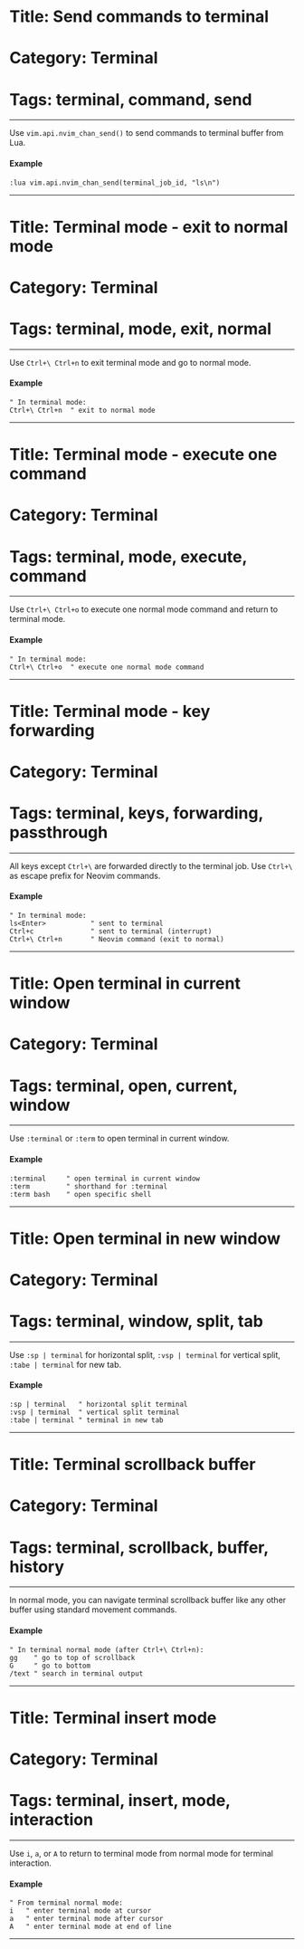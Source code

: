 # Title: Send commands to terminal
# Category: Terminal
# Tags: terminal, command, send
---
Use `vim.api.nvim_chan_send()` to send commands to terminal buffer from Lua.

#### Example

```vim
:lua vim.api.nvim_chan_send(terminal_job_id, "ls\n")
```
***
# Title: Terminal mode - exit to normal mode
# Category: Terminal
# Tags: terminal, mode, exit, normal
---
Use `Ctrl+\ Ctrl+n` to exit terminal mode and go to normal mode.

#### Example

```vim
" In terminal mode:
Ctrl+\ Ctrl+n  " exit to normal mode
```
***
# Title: Terminal mode - execute one command
# Category: Terminal
# Tags: terminal, mode, execute, command
---
Use `Ctrl+\ Ctrl+o` to execute one normal mode command and return to terminal mode.

#### Example

```vim
" In terminal mode:
Ctrl+\ Ctrl+o  " execute one normal mode command
```
***
# Title: Terminal mode - key forwarding
# Category: Terminal
# Tags: terminal, keys, forwarding, passthrough
---
All keys except `Ctrl+\` are forwarded directly to the terminal job. Use `Ctrl+\` as escape prefix for Neovim commands.

#### Example

```vim
" In terminal mode:
ls<Enter>           " sent to terminal
Ctrl+c              " sent to terminal (interrupt)
Ctrl+\ Ctrl+n       " Neovim command (exit to normal)
```
***
# Title: Open terminal in current window
# Category: Terminal
# Tags: terminal, open, current, window
---
Use `:terminal` or `:term` to open terminal in current window.

#### Example

```vim
:terminal     " open terminal in current window
:term         " shorthand for :terminal
:term bash    " open specific shell
```
***
# Title: Open terminal in new window
# Category: Terminal
# Tags: terminal, window, split, tab
---
Use `:sp | terminal` for horizontal split, `:vsp | terminal` for vertical split, `:tabe | terminal` for new tab.

#### Example

```vim
:sp | terminal   " horizontal split terminal
:vsp | terminal  " vertical split terminal  
:tabe | terminal " terminal in new tab
```
***
# Title: Terminal scrollback buffer
# Category: Terminal
# Tags: terminal, scrollback, buffer, history
---
In normal mode, you can navigate terminal scrollback buffer like any other buffer using standard movement commands.

#### Example

```vim
" In terminal normal mode (after Ctrl+\ Ctrl+n):
gg    " go to top of scrollback
G     " go to bottom  
/text " search in terminal output
```
***
# Title: Terminal insert mode
# Category: Terminal
# Tags: terminal, insert, mode, interaction
---
Use `i`, `a`, or `A` to return to terminal mode from normal mode for terminal interaction.

#### Example

```vim
" From terminal normal mode:
i   " enter terminal mode at cursor
a   " enter terminal mode after cursor  
A   " enter terminal mode at end of line
```
***